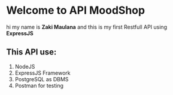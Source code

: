 # Welcome to API MoodShop
hi my name is **Zaki Maulana** and this is my first Restfull API using **ExpressJS**
## This API use:
1. NodeJS
2. ExpressJS Framework
3. PostgreSQL as DBMS
4. Postman for testing